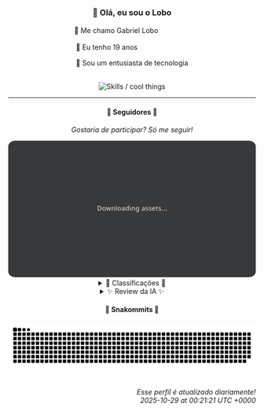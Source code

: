 <div align="center">
  <h3>👋 Olá, eu sou o Lobo</h3>
  
  <p>🐺 Me chamo Gabriel Loboㅤㅤㅤㅤㅤ</p>
  <p>🧔 Eu tenho 19 anosㅤㅤㅤㅤㅤㅤㅤㅤ</p>
  <p>🧠 Sou um entusiasta de tecnologia</p>

  <br/>

  <img width="600" alt="Skills / cool things" src="https://skills-icons.vercel.app/api/icons?i=python,md,html,css,js,github,git,vscode,linux,node,ts,sass,react,vite,vercel,lottie,ionic,capacitor,zustand,framer,firebase,arduino,godot,tailwind,shadcnui,lucide,zorinos,pnpm,reactnative&perline=14" />
</div>

<hr />

<div align="center">
    <h4>👤 Seguidores 👤</h4>
    <p><i>Gostaria de participar? Só me seguir!</i></p>
    <img width="600" src=".github/assets/cards/top3.svg" alt="Top 3 followers contributors (monthly)" />
    <details>
    <summary>🏅 Classificações 🏅</summary>
    <br/>
    <table>
        <thead>
            <tr align="center">
                <th>Posição</th>
                <th>Seguidor</th>
                <th>Contribuições</th>
            </tr>
        </thead>
        <tbody>
            <tr align="center">
                <td>1°</td>
                <td><a href="https://github.com/cookieukw">CookieUkw</a></td>
                <td>149 ctr.</td>
            </tr>
            <tr align="center">
                <td>2°</td>
                <td><a href="https://github.com/felipegueller">Felipe Gueller</a></td>
                <td>123 ctr.</td>
            </tr>
            <tr align="center">
                <td>3°</td>
                <td><a href="https://github.com/gustavosett">Gustavo Carvalho</a></td>
                <td>28 ctr.</td>
            </tr>
            <tr align="center">
                <td>4°</td>
                <td><a href="https://github.com/giverplay">giverplay</a></td>
                <td>20 ctr.</td>
            </tr>
            <tr align="center">
                <td>5°</td>
                <td><a href="https://github.com/Cr-Israel">Carlos Israel</a></td>
                <td>12 ctr.</td>
            </tr>
            <tr align="center">
                <td>6°</td>
                <td><a href="https://github.com/brunoferreiraff">brunoferreiraff</a></td>
                <td>10 ctr.</td>
            </tr>
            <tr align="center">
                <td>7°</td>
                <td><a href="https://github.com/GabrielCarvalhoSouza">Gabriel Carvalho</a></td>
                <td>8 ctr.</td>
            </tr>
            <tr align="center">
                <td>8°</td>
                <td><a href="https://github.com/ThonyHHs">Anthony Herbert</a></td>
                <td>5 ctr.</td>
            </tr>
            <tr align="center">
                <td>9°</td>
                <td><a href="https://github.com/NeWBoX22">NeWBoX22</a></td>
                <td>3 ctr.</td>
            </tr>
            <tr align="center">
                <td>10°</td>
                <td><a href="https://github.com/LuidiPiresHub">Luídi Pires</a></td>
                <td>2 ctr.</td>
            </tr>
        </tbody>
    </table>
    </details>
    <details>
    <summary>✨ Review da IA ✨</summary>
    <br/>
    <div align="justify"><p><b>CookieUkw</b>, ah, o primeiro lugar! Contribuições que beiram a insignificância em um mar de projetos alheios. Quase 150 contribuições, mas vamos ser honestos, quantas delas realmente importam?  Vejo que você anda brincando de jardineiro no jardim dos outros (godotengine/godot), espero que esteja regando as plantas certas.  E esse ChatStory?  Sério?  A última atualização foi em abril?  Já era hora de desapegar.  Ah, e parabéns por tentar criar uma IA consciente.  O mundo realmente precisa de mais uma.</p>
<p><b>Felipe Gueller</b>, em segundo lugar com 123 contribuições. Imagino que "Bacharel em Sistemas de Informações" signifique que você sabe como fazer um "Hello, World!" em 10 linguagens diferentes. Mas onde está o código, Felipe? Cadê o brilho?  Aparentemente, seu repositório está tão vazio quanto minha paciência.  Talvez seja hora de transformar esse diploma em algo mais palpável, tipo... código?</p>
<p><b>Gustavo Carvalho</b>, "Curioso por computadores e desenvolvimento". Que curioso você é, com míseras 28 contribuições.  Espero que sua curiosidade te impulsione a fazer mais do que só observar. Ou será que você é do tipo que só sabe apertar o botão de "like" e comentar "ótimo trabalho"?  Vamos lá, mostre que você é mais do que um espectador premium.</p>
<p><b>giverplay</b>, "Olá, estranho!" Seu perfil é tão convidativo quanto um aviso de "perigo: alta voltagem". Apenas 20 contribuições?  "Uvas", sério?  A última atualização foi anteontem, espero que não esteja tentando nos impressionar com um sistema de contagem de uvas.  E esse "clone-tabnews" de quase um ano atrás?  Espero que tenha mais originalidade do que isso.  Continue tentando, talvez um dia você chegue lá... ou não.</p>
<p><b>Carlos Israel</b>, "Apaixonado por tecnologia".  12 contribuições?  Essa paixão toda não se traduz em muita coisa, não é mesmo?  Espero que essa paixão seja mais forte do que sua preguiça.  Talvez seja hora de transformar essa paixão em ação, ou você vai acabar sendo só mais um "apaixonado" no meio da multidão.</p>
<p><b>brunoferreiraff</b>, 10 contribuições.  Sério?  Isso é tudo que você tem a oferecer?  Seu perfil está tão vazio quanto minhas esperanças em relação a você.  Talvez seja hora de adicionar algo, qualquer coisa, que mostre que você realmente existe.</p>
<p><b>Gabriel Carvalho</b>, 8 contribuições. Sem bio, sem código, sem nada. Você é o ninja do GitHub, invisível e silencioso.  Parabéns por ser tão discreto, quase ninguém notou sua presença.  Talvez seja hora de sair das sombras e mostrar ao mundo o que você tem a oferecer... se é que você tem algo.</p>
<p><b>Anthony Herbert</b>, "glup moglods". 5 contribuições. Sua bio é tão enigmática quanto suas contribuições.  Glup moglods para você também.  Espero que isso signifique algo mais do que "não sei o que estou fazendo aqui".</p>
<p><b>NeWBoX22</b>, 3 contribuições.  Quase imperceptível.  Você está tão perto do fim da lista que quase me esqueci de você.  Talvez seja hora de dar um "new box" na sua vida e começar a contribuir de verdade.</p>
<p><b>Luídi Pires</b>, "Front-End | Back-End | Full Stack". 2 contribuições.  Full Stack de fachada, hein?  Espero que você não esteja mentindo no seu currículo.  Talvez seja hora de provar que você é tudo isso que diz ser, ou vai acabar sendo só mais um "faz tudo, não faz nada".</p>
</div>
    </details>
</div>

<div align="center">
  <h4>🐍 Snakommits 🐍</h4>
    <picture>
      <source media="(prefers-color-scheme: dark)" srcset="https://raw.githubusercontent.com/olob0/olob0/snake-output/snake-dark.svg">
      <source media="(prefers-color-scheme: light)" srcset="https://raw.githubusercontent.com/olob0/olob0/snake-output/snake-light.svg">
      <img alt="github contribution grid snake animation" src="https://raw.githubusercontent.com/olob0/olob0/snake-output/snake-light.svg">
    </picture>
</div>

<h6 align="right">
  Esse perfil é atualizado diariamente!<br/> <i>2025-10-29 at 00:21:21 UTC +0000</i>
<h6>